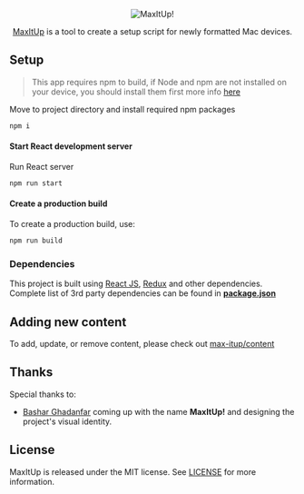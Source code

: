 <p align="center">
  <img src="https://raw.githubusercontent.com/max-itup/content/master/assets/logo.svg?sanitize=true" title="MaxItUp!">
</p>

<p align="center">
  <a href="https://max-itup.github.io/mac/" target="_blank" rel="noopener noreferrer">MaxItUp</a> is a tool to create a setup script for newly formatted Mac devices.
</p>

## Setup

> This app requires npm to build, if Node and npm are not installed on your device, you should install them first more info [here](https://www.npmjs.com/)

Move to project directory and install required npm packages

```bash
npm i
```

#### Start React development server
Run React server
```bash
npm run start
```

#### Create a production build
To create a production build, use:
```bash
npm run build
```

### Dependencies

This project is built using [React JS](https://reactjs.org/), [Redux](https://redux.js.org/) and other dependencies.
Complete list of 3rd party dependencies can be found in [**package.json**](package.json)

## Adding new content

To add, update, or remove content, please check out [max-itup/content](https://github.com/max-itup/content)

## Thanks

Special thanks to:
- [Bashar Ghadanfar](https://github.com/lionbytes) coming up with the name **MaxItUp!** and designing the project's visual identity.

## License

MaxItUp is released under the MIT license. See [LICENSE](https://github.com/max-itup/mac/blob/master/LICENSE) for more information.

